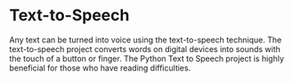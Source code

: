 # Text-to-Speech
Any text can be turned into voice using the text-to-speech technique. The text-to-speech project converts words on digital devices into sounds with the touch of a button or finger. The Python Text to Speech project is highly beneficial for those who have reading difficulties.
